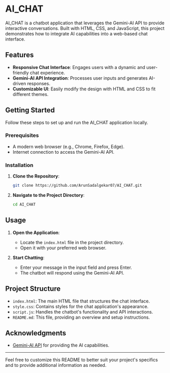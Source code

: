 # AI_CHAT

AI_CHAT is a chatbot application that leverages the Gemini-AI API to provide interactive conversations. Built with HTML, CSS, and JavaScript, this project demonstrates how to integrate AI capabilities into a web-based chat interface.

## Features

- **Responsive Chat Interface**: Engages users with a dynamic and user-friendly chat experience.
- **Gemini-AI API Integration**: Processes user inputs and generates AI-driven responses.
- **Customizable UI**: Easily modify the design with HTML and CSS to fit different themes.

## Getting Started

Follow these steps to set up and run the AI_CHAT application locally.

### Prerequisites

- A modern web browser (e.g., Chrome, Firefox, Edge).
- Internet connection to access the Gemini-AI API.

### Installation

1. **Clone the Repository**:
   ```bash
   git clone https://github.com/ArunSadalgekar07/AI_CHAT.git
   ```
2. **Navigate to the Project Directory**:
   ```bash
   cd AI_CHAT
   ```

## Usage

1. **Open the Application**:
   - Locate the `index.html` file in the project directory.
   - Open it with your preferred web browser.

2. **Start Chatting**:
   - Enter your message in the input field and press Enter.
   - The chatbot will respond using the Gemini-AI API.

## Project Structure

- `index.html`: The main HTML file that structures the chat interface.
- `style.css`: Contains styles for the chat application's appearance.
- `script.js`: Handles the chatbot's functionality and API interactions.
- `README.md`: This file, providing an overview and setup instructions.


## Acknowledgments

- [Gemini-AI API](https://github.com/topics/gemini-ai) for providing the AI capabilities.

---

Feel free to customize this README to better suit your project's specifics and to provide additional information as needed. 
